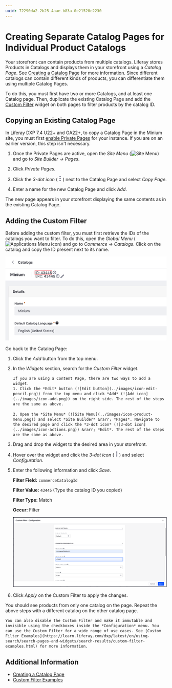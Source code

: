 ```yaml
---
uuid: 72290da2-2b25-4aae-b83a-0e21520e2230
---
```

# Creating Separate Catalog Pages for Individual Product Catalogs

Your storefront can contain products from multiple catalogs. Liferay stores Products in Catalogs and displays them in your storefront using a *Catalog Page*. See [Creating a Catalog Page](./creating-a-catalog-page.md) for more information. Since different catalogs can contain different kinds of products, you can differentiate them using multiple Catalog Pages.

To do this, you must first have two or more Catalogs, and at least one Catalog page. Then, duplicate the existing Catalog Page and add the [Custom Filter](https://learn.liferay.com/dxp/latest/en/using-search/search-pages-and-widgets/search-results/custom-filter-examples.html) widget on both pages to filter products by the catalog ID.

## Copying an Existing Catalog Page

In Liferay DXP 7.4 U22+ and GA22+, to copy a Catalog Page in the Minium site, you must first [enable Private Pages](https://learn.liferay.com/dxp/latest/en/site-building/creating-pages/understanding-pages/understanding-pages.html#enabling-private-pages) for your instance. If you are on an earlier version, this step isn't necessary. 

1. Once the Private Pages are active, open the *Site Menu* (![Site Menu](../images/icon-product-menu.png)) and go to *Site Builder* &rarr; *Pages*.

1. Click *Private Pages*.

1. Click the *3-dot icon* (![3-dot icon](../images/icon-actions.png)) next to the Catalog Page and select *Copy Page*.

1. Enter a name for the new Catalog Page and click *Add*.

The new page appears in your storefront displaying the same contents as in the existing Catalog Page.

## Adding the Custom Filter

Before adding the custom filter, you must first retrieve the IDs of the catalogs you want to filter. To do this, open the *Global Menu* (![Applications Menu icon](../images/icon-applications-menu.png)) and go to *Commerce* &rarr; *Catalogs*. Click on the catalog and copy the ID present next to its name.

![Copy the Catalog ID to filter products in the Catalog Page.](./creating-separate-catalog-pages-for-individual-product-catalogs/images/01.png)

Go back to the Catalog Page: 

1. Click the *Add* button from the top menu.

1. In the *Widgets* section, search for the *Custom Filter* widget.

   ```{important}
   If you are using a Content Page, there are two ways to add a widget.
   1. Click the *Edit* button (![Edit button](../images/icon-edit-pencil.png)) from the top menu and click *Add* (![Add icon](../images/icon-add.png)) on the right side. The rest of the steps are the same as above.

   2. Open the *Site Menu* (![Site Menu](../images/icon-product-menu.png)) and select *Site Builder* &rarr; *Pages*. Navigate to the desired page and click the *3-dot icon* (![3-dot icon](../images/icon-actions.png)) &rarr; *Edit*. The rest of the steps are the same as above.
   ```

1. Drag and drop the widget to the desired area in your storefront.

1. Hover over the widget and click the *3-dot icon* (![3-dot icon](../images/icon-actions.png)) and select *Configuration*.

1. Enter the following information and click *Save*.

   **Filter Field:** `commerceCatalogId`

   **Filter Value:** `43445` (Type the catalog ID you copied)

   **Filter Type:** Match

   **Occur:** Filter

   ![Configure the Custom Filter widget.](./creating-separate-catalog-pages-for-individual-product-catalogs/images/02.png)

1. Click *Apply* on the Custom Filter to apply the changes.

You should see products from only one catalog on the page. Repeat the above steps with a different catalog on the other catalog page.

```{note}
You can also disable the Custom Filter and make it immutable and invisible using the checkboxes inside the *Configuration* menu. You can use the Custom Filter for a wide range of use cases. See [Custom Filter Examples](https://learn.liferay.com/dxp/latest/en/using-search/search-pages-and-widgets/search-results/custom-filter-examples.html) for more information.
```

## Additional Information

* [Creating a Catalog Page](./creating-a-catalog-page.md)
* [Custom Filter Examples](https://learn.liferay.com/dxp/latest/en/using-search/search-pages-and-widgets/search-results/custom-filter-examples.html)
